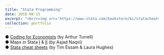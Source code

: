 ```yaml
---
title: "Stata Programming"
date: 2018-08-15
excerpt: "<br/><img src='https://www.stata.com/bookstore/bi/statacheatsheets.png'>" 
collection: portfolio
---
```


● [Coding for Economists](https://aeturrell.github.io/coding-for-economists/intro.html) (by Arthur Turrell) <br />
● Maps in Stata [I](https://medium.com/the-stata-guide/covid-19-visualizations-with-stata-part-4-maps-fbd4fe2642f6) & [II](https://medium.com/the-stata-guide/maps-in-stata-ii-fcb574270269) (by Asjad Naqvi) <br />
● [Stata cheat sheets](https://www.stata.com/bookstore/stata-cheat-sheets/) (by Tim Essam & Laura Hughes) <br />
